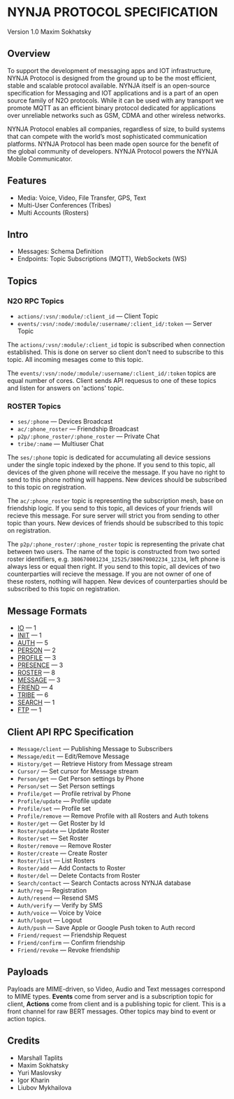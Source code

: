 NYNJA PROTOCOL SPECIFICATION
============================

Version 1.0 Maxim Sokhatsky

Overview
--------

To support the development of messaging apps and IOT infrastructure,
NYNJA Protocol is designed from the ground up to be the most efficient,
stable and scalable protocol available.  NYNJA itself is an open-source
specification for Messaging and IOT applications and is a part of an
open source family of N2O protocols. While it can be used with any
transport we promote MQTT as an efficient binary protocol dedicated
for applications over unreliable networks such as GSM, CDMA and other
wireless networks.

NYNJA Protocol enables all companies, regardless of size, to build
systems that can compete with the world’s most sophisticated
communication platforms. NYNJA Protocol has been made open source
for the benefit of the global community of developers. NYNJA Protocol
powers the NYNJA Mobile Communicator.

Features
--------

* Media: Voice, Video, File Transfer, GPS, Text
* Multi-User Conferences (Tribes)
* Multi Accounts (Rosters)

Intro
-----

* Messages: Schema Definition
* Endpoints: Topic Subscriptions (MQTT), WebSockets (WS)

Topics
------

### N2O RPC Topics

* `actions/:vsn/:module/:client_id` — Client Topic
* `events/:vsn/:node/:module/:username/:client_id/:token` — Server Topic

The `actions/:vsn/:module/:client_id` topic is subscribed when connection established. This is done on server so client don't need to subscribe to this topic. All incoming mesages come to this topic.

The `events/:vsn/:node/:module/:username/:client_id/:token` topics are equal number of cores. Client sends API requesus to one of these topics and listen for answers on 'actions' topic.

### ROSTER Topics

* `ses/:phone` — Devices Broadcast
* `ac/:phone_roster` — Friendship Broadcast
* `p2p/:phone_roster/:phone_roster` — Private Chat
* `tribe/:name` — Multiuser Chat

The `ses/:phone` topic is dedicated for accumulating all device sessions under the single topic indexed by the phone. If you send to this topic, all devices of the given phone will receive the message. If you have no right to send to this phone nothing will happens. New devices should be subscribed to this topic on registration.

The `ac/:phone_roster` topic is representing the subscription mesh, base on friendship logic. If you send to this topic, all devices of your friends will recieve this message. For sure server will strict you from sending to other topic than yours. New devices of friends should be subscribed to this topic on registration.

The `p2p/:phone_roster/:phone_roster` topic is representing the private chat between two users. The name of the topic is constructed from two sorted roster identifiers, e.g. `380670001234_12525/380670002234_12334`, left phone is always less or equal then right. If you send to this topic, all devices of two counterparties will recieve the message. If you are not owner of one of these rosters, nothing will happen. New devices of counterparties should be subscribed to this topic on registration.

Message Formats
---------------

* [IO](https://github.com/NYNJA-MC/protocol/blob/master/v1/IO.md) — 1
* [INIT](https://github.com/NYNJA-MC/protocol/blob/master/v1/INIT.md) — 1
* [AUTH](https://github.com/NYNJA-MC/protocol/blob/master/v1/AUTH.md) — 5
* [PERSON](https://github.com/NYNJA-MC/protocol/blob/master/v1/PERSON.md) — 2
* [PROFILE](https://github.com/NYNJA-MC/protocol/blob/master/v1/PROFILE.md) — 3
* [PRESENCE](https://github.com/NYNJA-MC/protocol/blob/master/v1/PRESENCE.md) — 3
* [ROSTER](https://github.com/NYNJA-MC/protocol/blob/master/v1/ROSTER.md) — 8
* [MESSAGE](https://github.com/NYNJA-MC/protocol/blob/master/v1/MESSAGE.md) — 3
* [FRIEND](https://github.com/NYNJA-MC/protocol/blob/master/v1/FRIEND.md) — 4
* [TRIBE](https://github.com/NYNJA-MC/protocol/blob/master/v1/TRIBE.md) — 6
* [SEARCH](https://github.com/NYNJA-MC/protocol/blob/master/v1/SEARCH.md) — 1
* [FTP](https://github.com/NYNJA-MC/protocol/blob/master/v1/FTP.md) — 1

Client API RPC Specification
----------------------------

* `Message/client` — Publishing Message to Subscribers
* `Message/edit` — Edit/Remove Message
* `History/get` — Retrieve History from Message stream
* `Cursor/` — Set cursor for Message stream
* `Person/get` — Get Person settings by Phone
* `Person/set` — Set Person settings
* `Profile/get` — Profile retrival by Phone
* `Profile/update` — Profile update
* `Profile/set` — Profile set
* `Profile/remove` — Remove Profile with all Rosters and Auth tokens
* `Roster/get` — Get Roster by Id
* `Roster/update` — Update Roster
* `Roster/set` — Set Roster
* `Roster/remove` — Remove Roster
* `Roster/create` — Create Roster
* `Roster/list` — List Rosters
* `Roster/add` — Add Contacts to Roster
* `Roster/del` — Delete Contacts from Roster
* `Search/contact` — Search Contacts across NYNJA database
* `Auth/reg` — Registration
* `Auth/resend` — Resend SMS
* `Auth/verify` — Verify by SMS
* `Auth/voice` — Voice by Voice
* `Auth/logout` — Logout
* `Auth/push` — Save Apple or Google Push token to Auth record
* `Friend/request` — Friendship Request
* `Friend/confirm` — Confirm friendship
* `Friend/revoke` — Revoke friendship

Payloads
--------

Payloads are MIME-driven, so Video, Audio and Text messages correspond to MIME types.
**Events** come from server and is a subscription topic for client,
**Actions** come from client and is a publishing topic for client.
This is a front channel for raw BERT messages.
Other topics may bind to event or action topics.

Credits
-------

* Marshall Taplits
* Maxim Sokhatsky
* Yuri Maslovsky
* Igor Kharin
* Liubov Mykhailova

